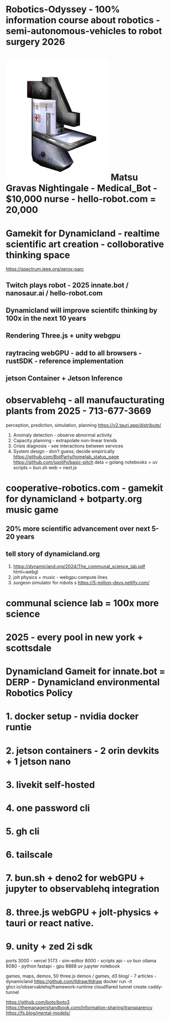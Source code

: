 # Robotics-Odyssey - 100% information course about robotics - semi-autonomous-vehicles to robot surgery 2026
# ![Medical Bot](/web/public/med_bot.webp) Matsu Gravas Nightingale - Medical_Bot - $10,000 nurse - hello-robot.com = 20,000

# Gamekit for Dynamicland - realtime scientific art creation - colloborative thinking space
https://spectrum.ieee.org/xerox-parc
## Twitch plays robot - 2025 innate.bot / nanosaur.ai / hello-robot.com
## Dynamicland will improve scientifc thinking by 100x in the next 10 years
## Rendering Three.js + unity webgpu
## raytracing webGPU - add to all browsers - rustSDK - reference implementation
## jetson Container + Jetson Inference
# observablehq - all manufaucturating plants from 2025 - 713-677-3669
perception, prediction, simulation, planning
https://v2.tauri.app/distribute/
1. Anomaly detection - observe abnormal activity
2. Capacity planning - extrapolate non-linear trends
3. Crisis diagnosis - see interactions between services
4. System design - don’t guess; decide empirically
https://github.com/BotParty/homelab_status_page
https://github.com/spotify/basic-pitch
data = golang
notebooks = uv
scripts  = bun.sh
web = next.js
# cooperative-robotics.com - gamekit for dynamicland + botparty.org music game
## 20% more scientific advancement over next 5-20 years
## tell story of dynamicland.org
1. https://dynamicland.org/2024/The_communal_science_lab.pdf html+webgl
2. jolt physics + music - webgpu compute lines
3. surgeon simulator for robots s
https://5-million-devs.netlify.com/
# communal science lab = 100x more science
# 2025 - every pool in new york + scottsdale
# Dynamicland Gameit for innate.bot = DERP - Dynamicland environmental Robotics Policy
# 1. docker setup - nvidia docker runtie
# 2. jetson containers - 2 orin devkits + 1 jetson nano
# 3. livekit self-hosted
# 4. one password cli
# 5. gh cli
# 6. tailscale
# 7. bun.sh + deno2 for webGPU + jupyter to observablehq integration
# 8. three.js webGPU + jolt-physics + tauri or react native.
# 9. unity + zed 2i sdk
ports
3000 - vercel
5173 - sim-editor
8000 - scripts api - uv bun ollama
8080 - python fastapi - gpu
8888 uv jupyter notebook

games, maps, demos, 50 three.js demos / games, d3
blog/ - 7 articles - dynamicland
https://github.com/tldraw/tldraw
docker run -it ghcr.io/observablehq/framework-runtime
cloudflared tunnel create caddy-tunnel

https://github.com/boto/boto3
https://themanagershandbook.com/information-sharing/transparency
https://fs.blog/mental-models/
